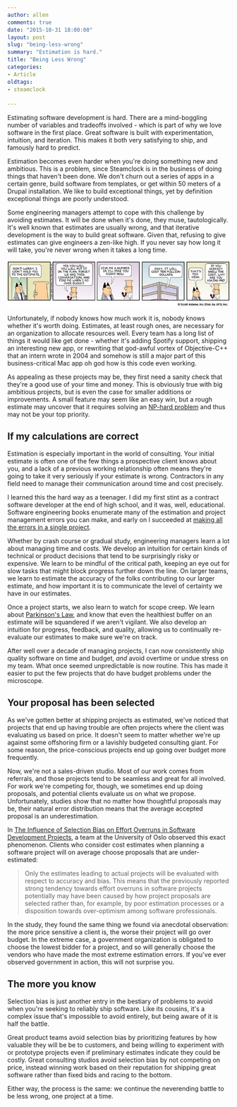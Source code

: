 ```yaml
---
author: allen
comments: true
date: "2015-10-31 18:00:00"
layout: post
slug: "being-less-wrong"
summary: "Estimation is hard."
title: "Being Less Wrong"
categories:
- Article
oldtags:
- steamclock

---
```


Estimating software development is hard. There are a mind-boggling number of variables and tradeoffs involved - which is part of why we love software in the first place. Great software is built with experimentation, intuition, and iteration. This makes it both very satisfying to ship, and famously hard to predict.

Estimation becomes even harder when you're doing something new and ambitious. This is a problem, since Steamclock is in the business of doing things that haven't been done. We don't churn out a series of apps in a certain genre, build software from templates, or get within 50 meters of a Drupal installation. We like to build exceptional things, yet by definition exceptional things are poorly understood.

Some engineering managers attempt to cope with this challenge by avoiding estimates. It will be done when it's done, they muse, tautologically. It's well known that estimates are usually wrong, and that iterative development is the way to build great software. Given that, refusing to give estimates can give engineers a zen-like high. If you never say how long it will take, you're never wrong when it takes a long time.

<img src='/images/2015/over-budget.jpg'>

Unfortunately, if nobody knows how much work it is, nobody knows whether it's worth doing. Estimates, at least rough ones, are necessary for an organization to allocate resources well. Every team has a long list of things it would like get done - whether it's adding Spotify support, shipping an interesting new app, or rewriting that god-awful vortex of Objective-C++ that an intern wrote in 2004 and somehow is still a major part of this business-critical Mac app oh god how is this code even working.

As appealing as these projects may be, they first need a sanity check that they're a good use of your time and money. This is obviously true with big ambitious projects, but is even the case for smaller additions or improvements. A small feature may seem like an easy win, but a rough estimate may uncover that it requires solving an [NP-hard problem](https://en.wikipedia.org/wiki/NP-hardness) and thus may not be your top priority.

## If my calculations are correct

Estimation is especially important in the world of consulting. Your initial estimate is often one of the few things a prospective client knows about you, and a lack of a previous working relationship often means they're going to take it very seriously if your estimate is wrong. Contractors in any field need to manage their communication around time and cost precisely.

I learned this the hard way as a teenager. I did my first stint as a contract software developer at the end of high school, and it was, well, educational. Software engineering books enumerate many of the estimation and project management errors you can make, and early on I succeeded at [making all the errors in a single project](/2009/the-california-guys/).

Whether by crash course or gradual study, engineering managers learn a lot about managing time and costs. We develop an intuition for certain kinds of technical or product decisions that tend to be surprisingly risky or expensive. We learn to be mindful of the critical path, keeping an eye out for slow tasks that might block progress further down the line. On larger teams, we learn to estimate the accuracy of the folks contributing to our larger estimate, and how important it is to communicate the level of certainty we have in our estimates.

Once a project starts, we also learn to watch for scope creep. We learn about [Parkinson's Law](https://en.wikipedia.org/wiki/Parkinson%27s_law), and know that even the healthiest buffer on an estimate will be squandered if we aren't vigilant. We also develop an intuition for progress, feedback, and quality, allowing us to continually re-evaluate our estimates to make sure we're on track.

After well over a decade of managing projects, I can now consistently ship quality software on time and budget, *and* avoid overtime or undue stress on my team. What once seemed unpredictable is now routine. This has made it easier to put the few projects that do have budget problems under the microscope.

## Your proposal has been selected

As we've gotten better at shipping projects as estimated, we've noticed that projects that end up having trouble are often projects where the client was evaluating us based on price. It doesn't seem to matter whether we're up against some offshoring firm or a lavishly budgeted consulting giant. For some reason, the price-conscious projects end up going over budget more frequently.

Now, we're not a sales-driven studio. Most of our work comes from referrals, and those projects tend to be seamless and great for all involved. For work we're competing for, though, we sometimes end up doing proposals, and potential clients evaluate us on what we propose. Unfortunately, studies show that no matter how thoughtful proposals may be, their natural error distribution means that the average accepted proposal is an underestimation.

In [The Influence of Selection Bias on Effort Overruns in Software Development Projects](http://www.sciencedirect.com/science/article/pii/S0950584913000633), a team at the University of Oslo observed this exact phenomenon. Clients who consider cost estimates when planning a software project will on average choose proposals that are under-estimated:

> Only the estimates leading to actual projects will be evaluated with respect to accuracy and bias. This means that the previously reported strong tendency towards effort overruns in software projects potentially may have been caused by how project proposals are selected rather than, for example, by poor estimation processes or a disposition towards over-optimism among software professionals.

In the study, they found the same thing we found via anecdotal observation: the more price sensitive a client is, the worse their project will go over budget. In the extreme case, a government organization  is obligated to choose the lowest bidder for a project, and so will generally choose the vendors who have made the most extreme estimation errors. If you've ever observed government in action, this will not surprise you.

## The more you know

Selection bias is just another entry in the bestiary of problems to avoid when you're seeking to reliably ship software. Like its cousins, it's a complex issue that's impossible to avoid entirely, but being aware of it is half the battle.

Great product teams avoid selection bias by prioritizing features by how valuable they will be be to customers, and being willing to experiment with or prototype projects even if preliminary estimates indicate they could be costly. Great consulting studios avoid selection bias by not competing on price, instead winning work based on their reputation for shipping great software rather than fixed bids and racing to the bottom.

Either way, the process is the same: we continue the neverending battle to be less wrong, one project at a time.